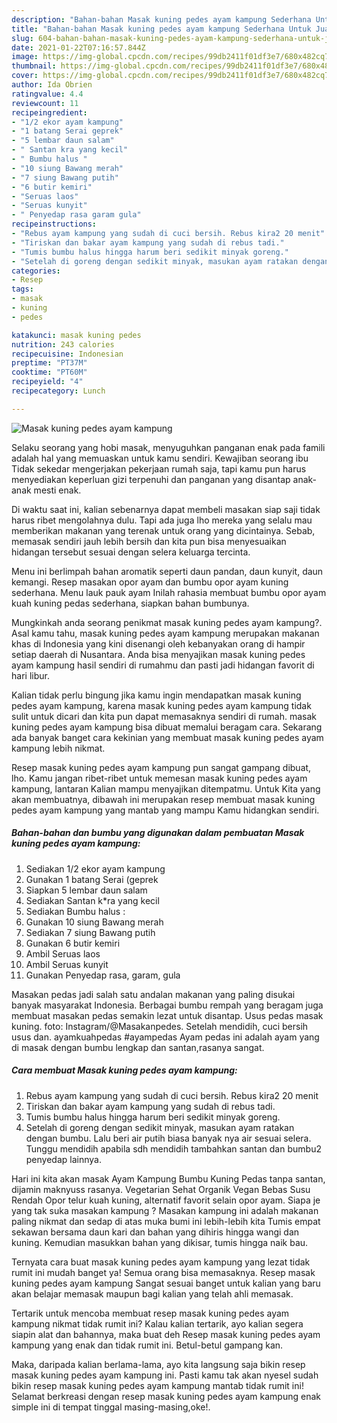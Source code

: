 ```yaml
---
description: "Bahan-bahan Masak kuning pedes ayam kampung Sederhana Untuk Jualan"
title: "Bahan-bahan Masak kuning pedes ayam kampung Sederhana Untuk Jualan"
slug: 604-bahan-bahan-masak-kuning-pedes-ayam-kampung-sederhana-untuk-jualan
date: 2021-01-22T07:16:57.844Z
image: https://img-global.cpcdn.com/recipes/99db2411f01df3e7/680x482cq70/masak-kuning-pedes-ayam-kampung-foto-resep-utama.jpg
thumbnail: https://img-global.cpcdn.com/recipes/99db2411f01df3e7/680x482cq70/masak-kuning-pedes-ayam-kampung-foto-resep-utama.jpg
cover: https://img-global.cpcdn.com/recipes/99db2411f01df3e7/680x482cq70/masak-kuning-pedes-ayam-kampung-foto-resep-utama.jpg
author: Ida Obrien
ratingvalue: 4.4
reviewcount: 11
recipeingredient:
- "1/2 ekor ayam kampung"
- "1 batang Serai geprek"
- "5 lembar daun salam"
- " Santan kra yang kecil"
- " Bumbu halus "
- "10 siung Bawang merah"
- "7 siung Bawang putih"
- "6 butir kemiri"
- "Seruas laos"
- "Seruas kunyit"
- " Penyedap rasa garam gula"
recipeinstructions:
- "Rebus ayam kampung yang sudah di cuci bersih. Rebus kira2 20 menit"
- "Tiriskan dan bakar ayam kampung yang sudah di rebus tadi."
- "Tumis bumbu halus hingga harum beri sedikit minyak goreng."
- "Setelah di goreng dengan sedikit minyak, masukan ayam ratakan dengan bumbu. Lalu beri air putih biasa banyak nya air sesuai selera. Tunggu mendidih apabila sdh mendidih tambahkan santan dan bumbu2 penyedap lainnya."
categories:
- Resep
tags:
- masak
- kuning
- pedes

katakunci: masak kuning pedes 
nutrition: 243 calories
recipecuisine: Indonesian
preptime: "PT37M"
cooktime: "PT60M"
recipeyield: "4"
recipecategory: Lunch

---
```



![Masak kuning pedes ayam kampung](https://img-global.cpcdn.com/recipes/99db2411f01df3e7/680x482cq70/masak-kuning-pedes-ayam-kampung-foto-resep-utama.jpg)

Selaku seorang yang hobi masak, menyuguhkan panganan enak pada famili adalah hal yang memuaskan untuk kamu sendiri. Kewajiban seorang ibu Tidak sekedar mengerjakan pekerjaan rumah saja, tapi kamu pun harus menyediakan keperluan gizi terpenuhi dan panganan yang disantap anak-anak mesti enak.

Di waktu  saat ini, kalian sebenarnya dapat membeli masakan siap saji tidak harus ribet mengolahnya dulu. Tapi ada juga lho mereka yang selalu mau memberikan makanan yang terenak untuk orang yang dicintainya. Sebab, memasak sendiri jauh lebih bersih dan kita pun bisa menyesuaikan hidangan tersebut sesuai dengan selera keluarga tercinta. 

Menu ini berlimpah bahan aromatik seperti daun pandan, daun kunyit, daun kemangi. Resep masakan opor ayam dan bumbu opor ayam kuning sederhana. Menu lauk pauk ayam Inilah rahasia membuat bumbu opor ayam kuah kuning pedas sederhana, siapkan bahan bumbunya.

Mungkinkah anda seorang penikmat masak kuning pedes ayam kampung?. Asal kamu tahu, masak kuning pedes ayam kampung merupakan makanan khas di Indonesia yang kini disenangi oleh kebanyakan orang di hampir setiap daerah di Nusantara. Anda bisa menyajikan masak kuning pedes ayam kampung hasil sendiri di rumahmu dan pasti jadi hidangan favorit di hari libur.

Kalian tidak perlu bingung jika kamu ingin mendapatkan masak kuning pedes ayam kampung, karena masak kuning pedes ayam kampung tidak sulit untuk dicari dan kita pun dapat memasaknya sendiri di rumah. masak kuning pedes ayam kampung bisa dibuat memalui beragam cara. Sekarang ada banyak banget cara kekinian yang membuat masak kuning pedes ayam kampung lebih nikmat.

Resep masak kuning pedes ayam kampung pun sangat gampang dibuat, lho. Kamu jangan ribet-ribet untuk memesan masak kuning pedes ayam kampung, lantaran Kalian mampu menyajikan ditempatmu. Untuk Kita yang akan membuatnya, dibawah ini merupakan resep membuat masak kuning pedes ayam kampung yang mantab yang mampu Kamu hidangkan sendiri.

<!--inarticleads1-->

##### Bahan-bahan dan bumbu yang digunakan dalam pembuatan Masak kuning pedes ayam kampung:

1. Sediakan 1/2 ekor ayam kampung
1. Gunakan 1 batang Serai (geprek
1. Siapkan 5 lembar daun salam
1. Sediakan  Santan k*ra yang kecil
1. Sediakan  Bumbu halus :
1. Gunakan 10 siung Bawang merah
1. Sediakan 7 siung Bawang putih
1. Gunakan 6 butir kemiri
1. Ambil Seruas laos
1. Ambil Seruas kunyit
1. Gunakan  Penyedap rasa, garam, gula


Masakan pedas jadi salah satu andalan makanan yang paling disukai banyak masyarakat Indonesia. Berbagai bumbu rempah yang beragam juga membuat masakan pedas semakin lezat untuk disantap. Usus pedas masak kuning. foto: Instagram/@Masakanpedes. Setelah mendidih, cuci bersih usus dan. ayamkuahpedas #ayampedas Ayam pedas ini adalah ayam yang di masak dengan bumbu lengkap dan santan,rasanya sangat. 

<!--inarticleads2-->

##### Cara membuat Masak kuning pedes ayam kampung:

1. Rebus ayam kampung yang sudah di cuci bersih. Rebus kira2 20 menit
1. Tiriskan dan bakar ayam kampung yang sudah di rebus tadi.
1. Tumis bumbu halus hingga harum beri sedikit minyak goreng.
1. Setelah di goreng dengan sedikit minyak, masukan ayam ratakan dengan bumbu. Lalu beri air putih biasa banyak nya air sesuai selera. Tunggu mendidih apabila sdh mendidih tambahkan santan dan bumbu2 penyedap lainnya.


Hari ini kita akan masak Ayam Kampung Bumbu Kuning Pedas tanpa santan, dijamin maknyuss rasanya. Vegetarian Sehat Organik Vegan Bebas Susu Rendah Opor telur kuah kuning, alternatif favorit selain opor ayam. Siapa je yang tak suka masakan kampung ? Masakan kampung ini adalah makanan paling nikmat dan sedap di atas muka bumi ini lebih-lebih kita Tumis empat sekawan bersama daun kari dan bahan yang dihiris hingga wangi dan kuning. Kemudian masukkan bahan yang dikisar, tumis hingga naik bau. 

Ternyata cara buat masak kuning pedes ayam kampung yang lezat tidak rumit ini mudah banget ya! Semua orang bisa memasaknya. Resep masak kuning pedes ayam kampung Sangat sesuai banget untuk kalian yang baru akan belajar memasak maupun bagi kalian yang telah ahli memasak.

Tertarik untuk mencoba membuat resep masak kuning pedes ayam kampung nikmat tidak rumit ini? Kalau kalian tertarik, ayo kalian segera siapin alat dan bahannya, maka buat deh Resep masak kuning pedes ayam kampung yang enak dan tidak rumit ini. Betul-betul gampang kan. 

Maka, daripada kalian berlama-lama, ayo kita langsung saja bikin resep masak kuning pedes ayam kampung ini. Pasti kamu tak akan nyesel sudah bikin resep masak kuning pedes ayam kampung mantab tidak rumit ini! Selamat berkreasi dengan resep masak kuning pedes ayam kampung enak simple ini di tempat tinggal masing-masing,oke!.

